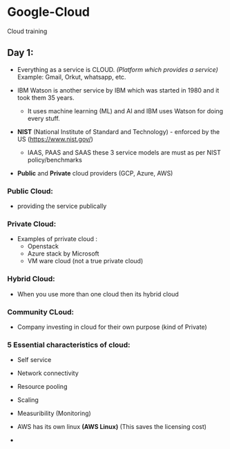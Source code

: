 # Google-Cloud
Cloud training

## Day 1: 
- Everything as a service is CLOUD. *(Platform which provides a service)*
  Example: Gmail, Orkut, whatsapp, etc.

- IBM Watson is another service by IBM which was started in 1980 and it took them 35 years. 
  - It uses machine learning (ML) and AI and IBM uses Watson for doing every stuff. 

- **NIST** (National Institute of Standard and Technology) - enforced by the US (https://www.nist.gov/)
  - IAAS, PAAS and SAAS these 3 service models are must as per NIST policy/benchmarks
  
- **Public** and **Private** cloud providers (GCP, Azure, AWS)

### Public Cloud: 
- providing the service publically

### Private Cloud:
- Examples of prrivate cloud : 
  - Openstack 
  - Azure stack by Microsoft
  - VM ware cloud (not a true private cloud)

### Hybrid Cloud: 
  - When you use more than one cloud then its hybrid cloud

### Community CLoud:
  - Company investing in cloud for their own purpose (kind of Private)

### 5 Essential characteristics of cloud:
  - Self service
  - Network connectivity
  - Resource pooling
  - Scaling
  - Measuribility (Monitoring)
  
- AWS has its own linux **(AWS Linux)** (This saves the licensing cost)

- 
